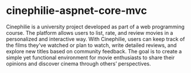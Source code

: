 # cinephilie-aspnet-core-mvc

Cinephilie is a university project developed as part of a web programming course. The platform allows users to list, rate, and review movies in a personalized and interactive way. With Cinephilie, users can keep track of the films they've watched or plan to watch, write detailed reviews, and explore new titles based on community feedback. The goal is to create a simple yet functional environment for movie enthusiasts to share their opinions and discover cinema through others’ perspectives.
